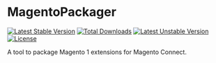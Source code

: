 # MagentoPackager

[![Latest Stable Version](https://poser.pugx.org/ameenross/magento_packager/v/stable)](https://packagist.org/packages/ameenross/magento_packager)
[![Total Downloads](https://poser.pugx.org/ameenross/magento_packager/downloads)](https://packagist.org/packages/ameenross/magento_packager)
[![Latest Unstable Version](https://poser.pugx.org/ameenross/magento_packager/v/unstable)](https://packagist.org/packages/ameenross/magento_packager) [![License](https://poser.pugx.org/ameenross/magento_packager/license)](https://packagist.org/packages/ameenross/magento_packager)

A tool to package Magento 1 extensions for Magento Connect.
